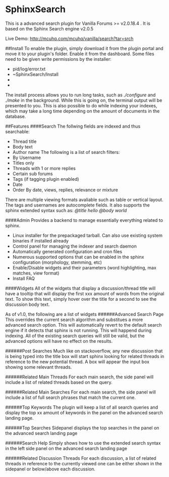 SphinxSearch
============

This is a advanced search plugin for Vanilla Forums  >= v2.0.18.4 . It is based on the Sphinx Search engine v2.0.5

Live Demo: http://mcuhq.com/mcuhq/vanilla/search?tar=srch

##Install
To enable the plugin, simply download it from the plugin portal and move it to your plugin's folder. Enable it from the dashboard. Some files need to be given write permissions by the installer:
  * pid/log/error.txt
  * ~SphinxSearch/Install 
  * 
  * 
The install process allows you to run long tasks, such as *./configure* and *./make* in the background. While this is going on, the terminal output will be presented to you. This is also possible to do while indexing your indexes, which may take a long time depending on the amount of documents in the database.

##Features
####Search
The follwing fields are indexed and thus searchable:
   * Thread title
   * Body text
   * Author name
The following is a list of search filters:
  * By Username
  * Titles only
  * Threads with 1 or more replies
  * Certain sub forums
  * Tags (if tagging plugin enabled)
  * Date 
  * Order By date, views, replies, relevance or mixture

There are multiple viewing formats avaliable such as table or vertical layout. The tags and usernames are autocomplete fields. It also supports the sphinx extended syntax such as: *@title hello @body world*

####Admin
Provides a backend to manage essentially everything related to sphinx. 
  * Linux installer for the prepackaged tarball. Can also use existing system binaries if installed already
  * Control panel for managing the indexer and search daemon
  * Automatically generated configuration and cron files
  * Numerous supported options that can be enabled in the sphinx configuration (morphology, stemming, etc)
  * Enable/Disable widgets and their parameters (word highlighting, max matches, view format)
  * Install FAQ 

####Widgets
All of the widgets that display a discussion/thread title will have a tooltip that will display the first xxx amount of words from the original text. To show this text, simply hover over the title for a second to see the discussion body text. 

As of v1.0, the following are a list of widgets
######Advanced Search Page
This overrides the current search algorithm and substitues a more advanced search option. This will automatically revert to the default search engine if it detects that sphinx is not running. This will happend during indexing. All of the existing search queries will still be valid, but the advanced options will have no effect on the results. 

######Post Searches
Much like on stackoverflow, any new discussion that is being typed into the title box will start sphinx looking for related threads in reference to the new potential thread. A box will appear the input box showing some relevant threads.

######Related Main Threads
For each main search, the side panel will include a list of related threads based on the query. 

######Related Main Searches
For each main search, the side panel will include a list of full search phrases that match the current one.

######Top Keywords
The plugin will keep a list of all search queries and display the top xx amount of keywords in the panel on the advanced search landing page. 

######Top Searches
Sidepanel displays the top searches in the panel on the advanced search landing page

######Search Help
Simply shows how to use the extended search syntax in the left side panel on the advanced search landing page

######Related Discussion Threads
For each discussion, a list of related threads in reference to the currently viewed one can be either shown in the sidepanel or below/above each discussion. 




